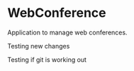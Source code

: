 # WebConference
Application to manage web conferences.

Testing new changes

Testing if git is working out
